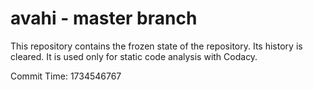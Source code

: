 # avahi - master branch

This repository contains the frozen state of the repository.
Its history is cleared. It is used only for static code
analysis with Codacy.

Commit Time: 1734546767